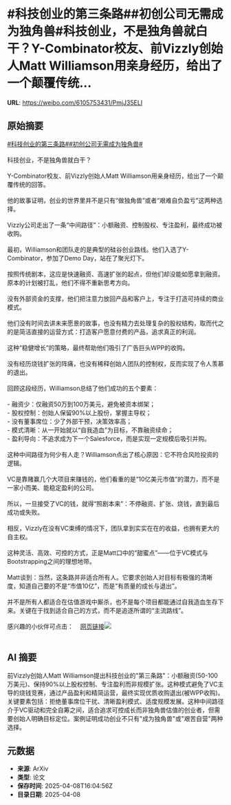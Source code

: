 # #科技创业的第三条路##初创公司无需成为独角兽#科技创业，不是独角兽就白干？Y-Combinator校友、前Vizzly创始人Matt Williamson用亲身经历，给出了一个颠覆传统...

**URL**: https://weibo.com/6105753431/PmjJ35ELl

## 原始摘要

<a href="https://m.weibo.cn/search?containerid=231522type%3D1%26t%3D10%26q%3D%23%E7%A7%91%E6%8A%80%E5%88%9B%E4%B8%9A%E7%9A%84%E7%AC%AC%E4%B8%89%E6%9D%A1%E8%B7%AF%23&amp;extparam=%23%E7%A7%91%E6%8A%80%E5%88%9B%E4%B8%9A%E7%9A%84%E7%AC%AC%E4%B8%89%E6%9D%A1%E8%B7%AF%23" data-hide=""><span class="surl-text">#科技创业的第三条路#</span></a><a href="https://m.weibo.cn/search?containerid=231522type%3D1%26t%3D10%26q%3D%23%E5%88%9D%E5%88%9B%E5%85%AC%E5%8F%B8%E6%97%A0%E9%9C%80%E6%88%90%E4%B8%BA%E7%8B%AC%E8%A7%92%E5%85%BD%23&amp;extparam=%23%E5%88%9D%E5%88%9B%E5%85%AC%E5%8F%B8%E6%97%A0%E9%9C%80%E6%88%90%E4%B8%BA%E7%8B%AC%E8%A7%92%E5%85%BD%23" data-hide=""><span class="surl-text">#初创公司无需成为独角兽#</span></a><br><br>科技创业，不是独角兽就白干？<br><br>Y-Combinator校友、前Vizzly创始人Matt Williamson用亲身经历，给出了一个颠覆传统的回答。<br><br>他的故事证明，创业的世界里并不是只有“做独角兽”或者“艰难自负盈亏”这两种选择。<br><br>Vizzly公司走出了一条“中间路径”：小额融资、控制股权、专注盈利，最终成功被收购。<br><br>最初，Williamson和团队走的是典型的硅谷创业路线。他们入选了Y-Combinator，参加了Demo Day，站在了聚光灯下。<br><br>按照传统剧本，这应是快速融资、高速扩张的起点，但他们却没能如愿拿到融资。原本的计划被打乱，他们不得不重新思考方向。<br><br>没有外部资金的支撑，他们把注意力放回产品和客户上，专注于打造可持续的商业模式。<br><br>他们没有时间去讲未来愿景的故事，也没有精力去处理复杂的股权结构，取而代之的是简洁直接的运营方式：打造客户愿意付费的产品，追求真正的利润。<br><br>这种“稳健增长”的策略，最终帮助他们吸引了广告巨头WPP的收购。<br><br>没有经历烧钱扩张的阵痛，也没有稀释创始人团队的控制权，反而实现了令人羡慕的退出。<br><br>回顾这段经历，Williamson总结了他们成功的五个要素：<br><br>- 融资少：仅融资50万到100万美元，避免被资本绑架；<br>- 股权控制：创始人保留90%以上股份，掌握主导权；<br>- 没有董事席位：少了外部干预，决策效率高；<br>- 模式清晰：从一开始就以“自我造血”为目标，不靠融资续命；<br>- 盈利导向：不追求成为下一个Salesforce，而是实现一定规模后吸引并购。<br><br>这种中间路径为何少有人走？Williamson点出了核心原因：它不符合风险投资的逻辑。<br><br>VC是靠赌赢几个大项目来赚钱的，他们看重的是“10亿美元市值”的潜力，而不是一家小而美、能稳定盈利的公司。<br><br>所以，一旦接受了VC的钱，就得“照剧本来”：不停融资、扩张、烧钱，直到最后成功或失败。<br><br>相反，Vizzly在没有VC束缚的情况下，团队拿到实实在在的收益，也拥有更大的自主权。<br><br>这种灵活、高效、可控的方式，正是Matt口中的“甜蜜点”——位于VC模式与Bootstrapping之间的理想地带。<br><br>Matt谈到：当然，这条路并非适合所有人。它要求创始人对目标有极强的清晰度，知道自己要的不是“市值10亿”，而是“有质量的成长与退出”。<br><br>并不是所有人都适合在估值游戏中厮杀，也不是每个项目都能通过自我造血生存下来。关键在于找到适合自己的方式，而不是追逐所谓的“主流路线”。<br><br>感兴趣的小伙伴可点击：<a href="https://weibo.cn/sinaurl?u=https%3A%2F%2Fmattgiustwilliamson.substack.com%2Fp%2Fyour-startup-doesnt-need-to-be-a" data-hide=""><span class="url-icon"><img style="width: 1rem;height: 1rem" src="https://h5.sinaimg.cn/upload/2015/09/25/3/timeline_card_small_web_default.png" referrerpolicy="no-referrer"></span><span class="surl-text">网页链接</span></a><img style="" src="https://tvax1.sinaimg.cn/large/006Fd7o3gy1i09guz636dj30yv0zknaj.jpg" referrerpolicy="no-referrer"><br><br>

## AI 摘要

前Vizzly创始人Matt Williamson提出科技创业的"第三条路"：小额融资(50-100万美元)、保持90%以上股权控制、专注盈利而非规模扩张。这种模式避免了VC主导的烧钱竞赛，通过产品盈利和精简运营，最终实现优质收购退出(被WPP收购)。关键要素包括：拒绝董事席位干扰、清晰盈利模式、适度规模发展。这种中间路径介于VC驱动和完全自筹之间，适合追求可控成长而非独角兽估值的创业者，但需要创始人明确目标定位。案例证明成功创业不只有"成为独角兽"或"艰苦自营"两种选择。

## 元数据

- **来源**: ArXiv
- **类型**: 论文
- **保存时间**: 2025-04-08T16:04:56Z
- **目录日期**: 2025-04-08
